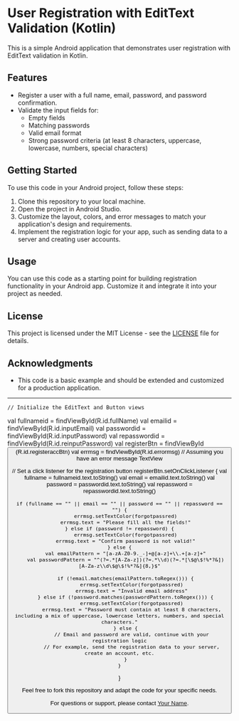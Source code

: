 # User Registration with EditText Validation (Kotlin)

This is a simple Android application that demonstrates user registration with EditText validation in Kotlin.

## Features

- Register a user with a full name, email, password, and password confirmation.
- Validate the input fields for:
  - Empty fields
  - Matching passwords
  - Valid email format
  - Strong password criteria (at least 8 characters, uppercase, lowercase, numbers, special characters)

## Getting Started

To use this code in your Android project, follow these steps:

1. Clone this repository to your local machine.
2. Open the project in Android Studio.
3. Customize the layout, colors, and error messages to match your application's design and requirements.
4. Implement the registration logic for your app, such as sending data to a server and creating user accounts.

## Usage

You can use this code as a starting point for building registration functionality in your Android app. Customize it and integrate it into your project as needed.

## License

This project is licensed under the MIT License - see the [LICENSE](LICENSE) file for details.

## Acknowledgments

- This code is a basic example and should be extended and customized for a production application.

---
    // Initialize the EditText and Button views
val fullnameid = findViewById<EditText>(R.id.fullName)
val emailid = findViewById<EditText>(R.id.inputEmail)
val passwordid = findViewById<EditText>(R.id.inputPassword)
val repasswordid = findViewById<EditText>(R.id.reinputPassword)
val registerBtn = findViewById<Button>(R.id.registeraccBtn)
val errmsg = findViewById<TextView>(R.id.errormsg) // Assuming you have an error message TextView

// Set a click listener for the registration button
registerBtn.setOnClickListener {
    val fullname = fullnameid.text.toString()
    val email = emailid.text.toString()
    val password = passwordid.text.toString()
    val repassword = repasswordid.text.toString()

    if (fullname == "" || email == "" || password == "" || repassword == "") {
        errmsg.setTextColor(forgotpassred)
        errmsg.text = "Please fill all the fields!"
    } else if (password != repassword) {
        errmsg.setTextColor(forgotpassred)
        errmsg.text = "Confirm password is not valid!"
    } else {
        val emailPattern = "[a-zA-Z0-9._-]+@[a-z]+\\.+[a-z]+"
        val passwordPattern = "^(?=.*[A-Za-z])(?=.*\\d)(?=.*[\$@\$!%*?&])[A-Za-z\\d\$@\$!%*?&]{8,}$"

        if (!email.matches(emailPattern.toRegex())) {
            errmsg.setTextColor(forgotpassred)
            errmsg.text = "Invalid email address"
        } else if (!password.matches(passwordPattern.toRegex())) {
            errmsg.setTextColor(forgotpassred)
            errmsg.text = "Password must contain at least 8 characters, including a mix of uppercase, lowercase letters, numbers, and special characters."
        } else {
            // Email and password are valid, continue with your registration logic
            // For example, send the registration data to your server, create an account, etc.
        }
    }
}

Feel free to fork this repository and adapt the code for your specific needs.

For questions or support, please contact [Your Name](mailto:youremail@example.com).
